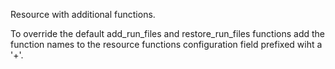Resource with additional functions.

To override the default add_run_files and restore_run_files functions add the function names to the resource functions configuration
field prefixed wiht a '+'.
